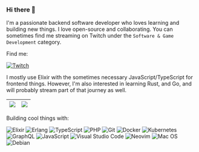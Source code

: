 ### Hi there 👋

I'm a passionate backend software developer who loves learning and building new things. I love open-source and collaborating. You can sometimes find me streaming on Twitch under the `Software & Game Development` category.

Find me:

[![Twitch](https://img.shields.io/badge/ShyRyan-%239146FF.svg?style=for-the-badge&logo=Twitch&logoColor=white)](http://twitch.tv/ShyRyan)

I mostly use Elixir with the sometimes necessary JavaScript/TypeScript for frontend things. However, I'm also interested in learning Rust, and Go, and will probably stream part of that journey as well.

<!--
**ryanwinchester/ryanwinchester** is a ✨ _special_ ✨ repository because its `README.md` (this file) appears on your GitHub profile.

Here are some ideas to get you started:

- 🔭 I’m currently working on ...
- 🌱 I’m currently learning ...
- 👯 I’m looking to collaborate on ...
- 🤔 I’m looking for help with ...
- 💬 Ask me about ...
- 📫 How to reach me: ...
- 😄 Pronouns: ...
- ⚡ Fun fact: ...
-->

| <a href="https://github.com/ryanwinchester" style="text-decoration: none !important;"><img align="center" src="https://github-readme-stats.vercel.app/api?username=ryanwinchester&show_icons=true&theme=radical&hide_border=true&count_private=true" /></a> | <a href="https://github.com/ryanwinchester" style="text-decoration: none !important;"><img align="center" src="https://github-readme-stats.vercel.app/api/top-langs/?username=ryanwinchester&layout=compact&theme=radical&hide_border=true&count_private=true" /></a> |
| ------------- | ------------- |

Building cool things with:

![Elixir](https://img.shields.io/badge/elixir-%234B275F.svg?style=for-the-badge&logo=elixir&logoColor=white)
 ![Erlang](https://img.shields.io/badge/Erlang-white.svg?style=for-the-badge&logo=erlang&logoColor=a90533)
 ![TypeScript](https://img.shields.io/badge/typescript-%23007ACC.svg?style=for-the-badge&logo=typescript&logoColor=white)
 ![PHP](https://img.shields.io/badge/php-%23777BB4.svg?style=for-the-badge&logo=php&logoColor=white)
 ![Git](https://img.shields.io/badge/git-%23F05033.svg?style=for-the-badge&logo=git&logoColor=white)
 ![Docker](https://img.shields.io/badge/docker-%230db7ed.svg?style=for-the-badge&logo=docker&logoColor=white)
 ![Kubernetes](https://img.shields.io/badge/kubernetes-%23326ce5.svg?style=for-the-badge&logo=kubernetes&logoColor=white) 
 ![GraphQL](https://img.shields.io/badge/-GraphQL-E10098?style=for-the-badge&logo=graphql&logoColor=white)
 ![JavaScript](https://img.shields.io/badge/javascript-%23323330.svg?style=for-the-badge&logo=javascript&logoColor=%23F7DF1E)
 ![Visual Studio Code](https://img.shields.io/badge/Visual%20Studio%20Code-0078d7.svg?style=for-the-badge&logo=visual-studio-code&logoColor=white) 
 ![Neovim](https://img.shields.io/badge/NeoVim-%2357A143.svg?&style=for-the-badge&logo=neovim&logoColor=white)
 ![Mac OS](https://img.shields.io/badge/mac%20os-000000?style=for-the-badge&logo=macos&logoColor=F0F0F0)
 ![Debian](https://img.shields.io/badge/Debian-D70A53?style=for-the-badge&logo=debian&logoColor=white)
